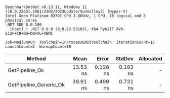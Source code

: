 ```

BenchmarkDotNet v0.13.11, Windows 11 (10.0.22631.2861/23H2/2023Update/SunValley3) (Hyper-V)
Intel Xeon Platinum 8370C CPU 2.80GHz, 1 CPU, 16 logical and 8 physical cores
.NET SDK 8.0.100
  [Host] : .NET 8.0.0 (8.0.23.53103), X64 RyuJIT AVX-512F+CD+BW+DQ+VL+VBMI

Job=MediumRun  Toolchain=InProcessEmitToolchain  IterationCount=15  
LaunchCount=2  WarmupCount=10  

```
| Method                 | Mean     | Error    | StdDev   | Allocated |
|----------------------- |---------:|---------:|---------:|----------:|
| GetPipeline_Ok         | 13.53 ns | 0.128 ns | 0.183 ns |         - |
| GetPipeline_Generic_Ok | 39.91 ns | 0.499 ns | 0.731 ns |         - |
